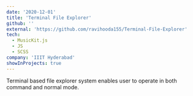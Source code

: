 ```yaml
---
date: '2020-12-01'
title: 'Terminal File Explorer'
github: ''
external: 'https://github.com/ravihooda155/Terminal-File-Explorer'
tech:
  - MusicKit.js
  - JS
  - SCSS
company: 'IIIT Hyderabad'
showInProjects: true
---
```


Terminal based file explorer system enables user to operate in both command and normal mode.
